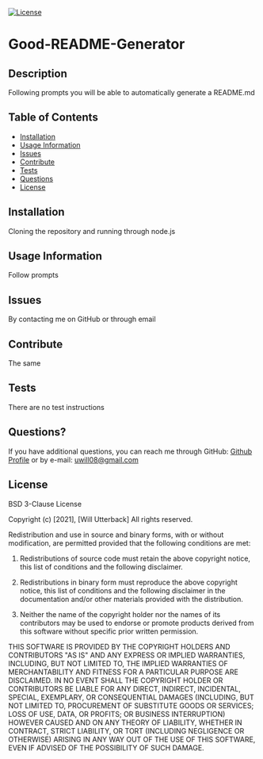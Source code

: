 
[![License](https://img.shields.io/badge/license-BSD%203--Clause-lightblue)](http://choosealicense.com/licenses/bsd-3-clause/)
# Good-README-Generator

## Description

Following prompts you will be able to automatically generate a README.md

## Table of Contents

- [Installation](#Installation)
- [Usage Information](#Usage)
- [Issues](#Issues)
- [Contribute](#Contribute)
- [Tests](#Tests)
- [Questions](#Questions)
- [License](#License)

## Installation

Cloning the repository and running through node.js

## Usage Information

Follow prompts

## Issues

By contacting me on GitHub or through email

## Contribute

The same

## Tests

There are no test instructions

## Questions?
If you have additional questions, you can reach me through GitHub:
[Github Profile](https://github.com/wjutterback) or by e-mail: uwill08@gmail.com

## License

BSD 3-Clause License

Copyright (c) [2021], [Will Utterback]
All rights reserved.

Redistribution and use in source and binary forms, with or without
modification, are permitted provided that the following conditions are met:

1. Redistributions of source code must retain the above copyright notice, this
   list of conditions and the following disclaimer.

2. Redistributions in binary form must reproduce the above copyright notice,
   this list of conditions and the following disclaimer in the documentation
   and/or other materials provided with the distribution.

3. Neither the name of the copyright holder nor the names of its
   contributors may be used to endorse or promote products derived from
   this software without specific prior written permission.

THIS SOFTWARE IS PROVIDED BY THE COPYRIGHT HOLDERS AND CONTRIBUTORS "AS IS"
AND ANY EXPRESS OR IMPLIED WARRANTIES, INCLUDING, BUT NOT LIMITED TO, THE
IMPLIED WARRANTIES OF MERCHANTABILITY AND FITNESS FOR A PARTICULAR PURPOSE ARE
DISCLAIMED. IN NO EVENT SHALL THE COPYRIGHT HOLDER OR CONTRIBUTORS BE LIABLE
FOR ANY DIRECT, INDIRECT, INCIDENTAL, SPECIAL, EXEMPLARY, OR CONSEQUENTIAL
DAMAGES (INCLUDING, BUT NOT LIMITED TO, PROCUREMENT OF SUBSTITUTE GOODS OR
SERVICES; LOSS OF USE, DATA, OR PROFITS; OR BUSINESS INTERRUPTION) HOWEVER
CAUSED AND ON ANY THEORY OF LIABILITY, WHETHER IN CONTRACT, STRICT LIABILITY,
OR TORT (INCLUDING NEGLIGENCE OR OTHERWISE) ARISING IN ANY WAY OUT OF THE USE
OF THIS SOFTWARE, EVEN IF ADVISED OF THE POSSIBILITY OF SUCH DAMAGE.

